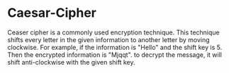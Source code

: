 # Caesar-Cipher

Ceaser cipher is a commonly used encryption technique. This technique shifts every letter in the given information to another letter by moving clockwise. For example, if the information is "Hello" and the shift key is 5. Then the encrypted information is "Mjqqt". to decrypt the message, it will shift anti-clockwise with the given shift key.
